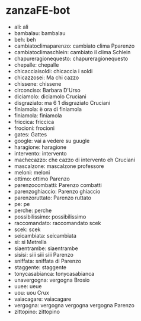 # zanzaFE-bot

- ali: ali
- bambalau: bambalau
- beh: beh
- cambiatoclimaparenzo: cambiato clima Pparenzo
- cambiatoclimaschlein: cambiato il clima Schlein
- chapureragionequesto: chapureragionequesto
- chepalle: chepalle
- chicacciaisoldi: chicaccia i soldi
- chicazzosei: Ma chi cazzo
- chissene: chissene
- circonciso: Barbara D'Urso
- diciamolo: diciamolo Cruciani
- disgraziato: ma 6 1 disgraziato Cruciani
- finiamola: è ora di finiamola
- finiamola: finiamola
- friccica: friccica
- frocioni: frocioni
- gates: Gattes
- google: vai a vedere su guugle
- haragione: haragione
- intervento: intervento
- machecazzo: che cazzo di intervento eh Cruciani
- mascalzone: mascalzone professore
- meloni: meloni
- ottimo: ottimo Parenzo
- parenzocombatti: Parenzo combatti
- parenzoghiaccio: Parenzo ghiaccio
- parenzoruttato: Parenzo ruttato
- pe: pe
- perche: perche
- possibilissimo: possibilissimo
- raccomandato: raccomandato scek
- scek: scek
- seicambiata: seicambiata
- si: si Metrella
- siaentrambe: siaentrambe
- sisisi: siii siii siii Parenzo
- sniffata: sniffata di Parenzo
- staggente: staggente
- tonycasabianca: tonycasabianca
- unavergogna: vergogna Brosio
- uuee: ueue
- uou: uou Crux
- vaiacagare: vaiacagare
- vergogna: vergogna vergogna vergogna Parenzo
- zittopino: zittopino
